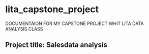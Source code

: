 # lita_capstone_project
DOCUMENTAION FOR MY CAPSTONE PROJECT WHIT LITA DATA ANALYSIS CLASS
## Project title: Salesdata analysis 

